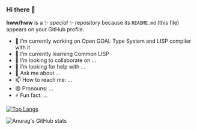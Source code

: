 ### Hi there 👋

**hww/hww** is a ✨ _special_ ✨ repository because its `README.md` (this file) appears on your GitHub profile.

- 🔭 I’m currently working on Open GOAL Type System and LISP compiler with it
- 🌱 I’m currently learning Common LISP
- 👯 I’m looking to collaborate on ...
- 🤔 I’m looking for help with ...
- 💬 Ask me about ...
- 📫 How to reach me: ...
- 😄 Pronouns: ...
- ⚡ Fun fact: ...

[![Top Langs](https://github-readme-stats.vercel.app/api/top-langs/?username=anuraghazra&layout=compact)](https://github.com/anuraghazra/github-readme-stats)

![Anurag's GitHub stats](https://github-readme-stats.vercel.app/api?username=anuraghazra&show_icons=true)
